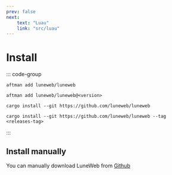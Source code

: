 ```yaml
---
prev: false
next:
    text: "Luau"
    link: "src/luau"
---
```


# Install

::: code-group

```shell [aftman]
aftman add luneweb/luneweb
```

```shell [aftman (specific version)]
aftman add luneweb/luneweb@<version>
```

```shell [cargo-latest]
cargo install --git https://github.com/luneweb/luneweb
```

```shell [cargo (specific version)]
cargo install --git https://github.com/luneweb/luneweb --tag <releases-tag>
```

:::

## Install manually

You can manually download LuneWeb from [Github](https://github.com/luneweb/luneweb/releases/latest)
